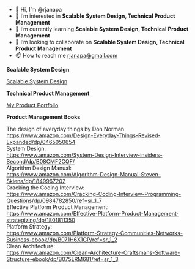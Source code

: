 - 👋 Hi, I’m @rjanapa
- 👀 I’m interested in <b>Scalable System Design, Technical Product Management</b>
- 🌱 I’m currently learning <b>Scalable System Design, Technical Product Management</b>
- 💞️ I’m looking to collaborate on <b>Scalable System Design, Technical Product Management</b>
- 📫 How to reach me rjanapa@gmail.com

<!---
rjanapa/rjanapa is a ✨ special ✨ repository because its `README.md` (this file) appears on your GitHub profile.
You can click the Preview link to take a look at your changes.
--->

<b>Scalable System Design</b></br>

[Scalable System Design](https://github.com/rjanapa/rjanapa/blob/main/ScalableSystemDesign.md)

<b>Technical Product Management </b></br>

[My Product Portfolio](https://github.com/rjanapa/rjanapa/blob/main/MyProductPortfolio.md)

<b>Product Management Books</b></br>

The design of everyday things by Don Norman</br>
https://www.amazon.com/Design-Everyday-Things-Revised-Expanded/dp/0465050654</br>
System Design:</br> https://www.amazon.com/System-Design-Interview-insiders-Second/dp/B08CMF2CQF/</br>
Algorithm Design Manual:</br> https://www.amazon.com/Algorithm-Design-Manual-Steven-Skiena/dp/1849967202</br>
Cracking the Coding Interview:</br> https://www.amazon.com/Cracking-Coding-Interview-Programming-Questions/dp/0984782850/ref=sr_1_7</br>
Effective Platform Product Management:</br> https://www.amazon.com/Effective-Platform-Product-Management-strategizing/dp/1801811350</br>
Platform Strategy:</br> https://www.amazon.com/Platform-Strategy-Communities-Networks-Business-ebook/dp/B071H6X1GP/ref=sr_1_2</br>
Clean Architecture:</br> https://www.amazon.com/Clean-Architecture-Craftsmans-Software-Structure-ebook/dp/B075LRM681/ref=sr_1_3</br>
